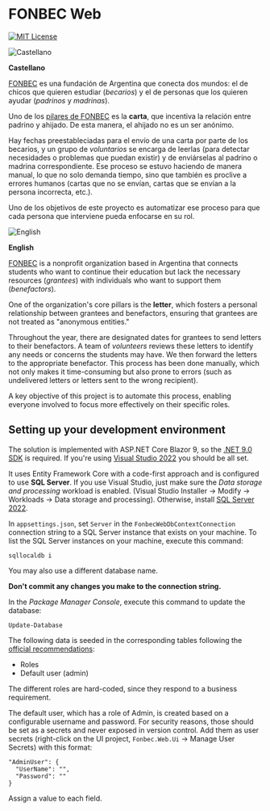 # FONBEC Web
[![MIT License](https://img.shields.io/badge/license-MIT-green.svg)](https://github.com/ignacioerrico/fonbec-web/blob/main/LICENSE.txt)

![Castellano](https://github.com/madebybowtie/FlagKit/raw/master/Assets/PNG/AR@2x.png?raw=true)

**Castellano**

[FONBEC](http://www.fonbec.org.ar/) es una fundación de Argentina que conecta
dos mundos: el de chicos que quieren estudiar (_becarios_) y el de personas que
los quieren ayudar (_padrinos_ y _madrinas_).

Uno de los [pilares de FONBEC](https://www.fonbec.org.ar/?page_id=12) es la
**carta**, que incentiva la relación entre padrino y ahijado.  De esta manera,
el ahijado no es un ser anónimo.

Hay fechas preestableciadas para el envío de una carta por parte de los
becarios, y un grupo de _voluntarios_ se encarga de leerlas (para detectar
necesidades o problemas que puedan existir) y de enviárselas al padrino o
madrina correspondiente.  Ese proceso se estuvo haciendo de manera manual, lo
que no solo demanda tiempo, sino que también es proclive a errores humanos
(cartas que no se envían, cartas que se envían a la persona incorrecta, etc.).

Uno de los objetivos de este proyecto es automatizar ese proceso para que cada
persona que interviene pueda enfocarse en su rol.

![English](https://github.com/madebybowtie/FlagKit/raw/master/Assets/PNG/US@2x.png?raw=true)

**English**

[FONBEC](http://www.fonbec.org.ar/) is a nonprofit organization based in
Argentina that connects students who want to continue their education but lack
the necessary resources (_grantees_) with individuals who want to support them
(_benefactors_).

One of the organization's core pillars is the **letter**, which fosters a
personal relationship between grantees and benefactors, ensuring that grantees
are not treated as "anonymous entities."

Throughout the year, there are designated dates for grantees to send letters to
their benefactors. A team of _volunteers_ reviews these letters to identify any
needs or concerns the students may have. We then forward the letters to the
appropriate benefactor. This process has been done manually, which not only
makes it time-consuming but also prone to errors (such as undelivered letters or
letters sent to the wrong recipient).

A key objective of this project is to automate this process, enabling everyone
involved to focus more effectively on their specific roles.

## Setting up your development environment

The solution is implemented with ASP.NET Core Blazor 9, so the [.NET 9.0
SDK](https://dotnet.microsoft.com/en-us/download) is required. If you're using
[Visual Studio 2022](https://visualstudio.microsoft.com/) you should be all set.

It uses Entity Framework Core with a code-first approach and is configured to
use **SQL Server**. If you use Visual Studio, just make sure the _Data storage
and processing_ workload is enabled. (Visual Studio Installer → Modify →
Workloads → Data storage and processing). Otherwise, install [SQL Server
2022](https://www.microsoft.com/en-us/sql-server/sql-server-downloads).

In `appsettings.json`, set `Server` in the `FonbecWebDbContextConnection`
connection string to a SQL Server instance that exists on your machine. To list
the SQL Server instances on your machine, execute this command:

`sqllocaldb i`

You may also use a different database name.

**Don't commit any changes you make to the connection string.**

In the _Package Manager Console_, execute this command to update the database:

`Update-Database`

The following data is seeded in the corresponding tables following the [official
recommendations](https://learn.microsoft.com/en-us/ef/core/modeling/data-seeding):
- Roles
- Default user (admin)

The different roles are hard-coded, since they respond to a business
requirement.

The default user, which has a role of Admin, is created based on a configurable
username and password. For security reasons, those should be set as a secrets
and never exposed in version control. Add them as user secrets (right-click on
the UI project, `Fonbec.Web.Ui` &rarr; Manage User Secrets) with this format:

```
"AdminUser": {
  "UserName": "",
  "Password": ""
}
```

Assign a value to each field.
